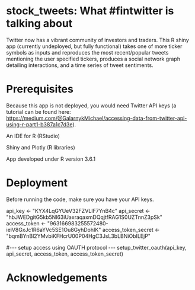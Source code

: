# stock_tweets: What #fintwitter is talking about

Twitter now has a vibrant community of investors and traders. This R shiny app (currently undeployed, but fully functional) takes one of more ticker symbols as inputs and reproduces the most recent/popular tweets mentioning the user specified tickers, produces a social network graph detailing interactions, and a time series of tweet sentiments. 

# Prerequisites

Because this app is not deployed, you would need Twitter API keys (a tutorial can be found here: https://medium.com/@GalarnykMichael/accessing-data-from-twitter-api-using-r-part1-b387a1c7d3e).

An IDE for R (RStudio)

Shiny and Plotly (R libraries)

App developed under R version 3.6.1

# Deployment

Before running the code, make sure you have your API keys. 

  api_key <- "KYX4LqGYUeV32FZVLIF7YnB4c"
  api_secret <- "hbJWEDgitG5kb5Nl63iUaxraqaxmDQqjtfRAG1S0UZTnnZ3pSk"
  access_token <- "963166983255572480-ielV8GxJc1R6aYVc5SE1Ou8GyhDohIK" 
  access_token_secret <- "bqmBYnBl2YMvbiKFHcrU00P04HgC3JsL3bLBNiObILEjP"
  
  #--- setup access using OAUTH protocol ---
  setup_twitter_oauth(api_key, api_secret, access_token, access_token_secret)

# Acknowledgements


